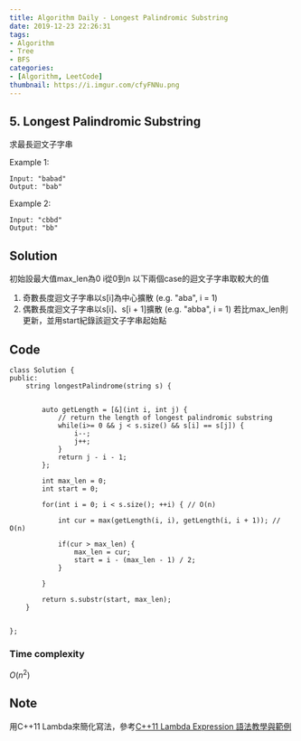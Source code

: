 ```yaml
---
title: Algorithm Daily - Longest Palindromic Substring
date: 2019-12-23 22:26:31
tags:
- Algorithm
- Tree
- BFS
categories:
- [Algorithm, LeetCode]
thumbnail: https://i.imgur.com/cfyFNNu.png
---
```


## 5. Longest Palindromic Substring

求最長迴文子字串


Example 1:
```
Input: "babad"
Output: "bab"
```

Example 2:
```
Input: "cbbd"
Output: "bb"
```
<!-- more -->
## Solution

初始設最大值max_len為0
i從0到n
以下兩個case的迴文子字串取較大的值 
1. 奇數長度迴文子字串以s[i]為中心擴散 (e.g. "aba", i = 1)
2. 偶數長度迴文子字串以s[i]、s[i + 1]擴散 (e.g. "abba", i = 1)
若比max_len則更新，並用start紀錄該迴文子字串起始點

## Code

```
class Solution {
public:
    string longestPalindrome(string s) {

        
        auto getLength = [&](int i, int j) { 
            // return the length of longest palindromic substring
            while(i>= 0 && j < s.size() && s[i] == s[j]) {
                i--;
                j++;
            }
            return j - i - 1;
        };
    
        int max_len = 0;
        int start = 0;
        
        for(int i = 0; i < s.size(); ++i) { // O(n)

            int cur = max(getLength(i, i), getLength(i, i + 1)); // O(n)
            
            if(cur > max_len) {
                max_len = cur;
                start = i - (max_len - 1) / 2;
            }
            
        }
    
        return s.substr(start, max_len);
    }
    
    
};
```

### Time complexity

$O(n^2)$

## Note

用C++11 Lambda來簡化寫法，參考[C++11 Lambda Expression 語法教學與範例](https://blog.gtwang.org/programming/lambda-expression-in-c11/)

